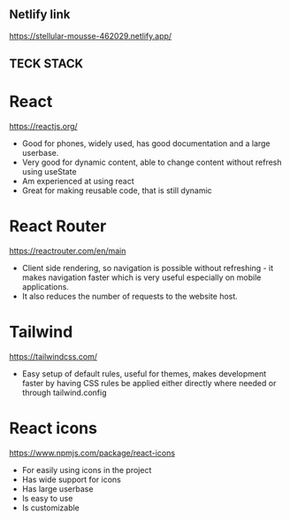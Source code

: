 ## Netlify link

https://stellular-mousse-462029.netlify.app/

## TECK STACK

# React

https://reactjs.org/

- Good for phones, widely used, has good documentation and a large userbase.
- Very good for dynamic content, able to change content without refresh using useState
- Am experienced at using react
- Great for making reusable code, that is still dynamic

# React Router

https://reactrouter.com/en/main

- Client side rendering, so navigation is possible without refreshing - it makes navigation faster which is very useful especially on mobile applications.
- It also reduces the number of requests to the website host.

# Tailwind

https://tailwindcss.com/

- Easy setup of default rules, useful for themes, makes development faster by having CSS rules be applied either directly where needed or through tailwind.config

# React icons

https://www.npmjs.com/package/react-icons

- For easily using icons in the project
- Has wide support for icons
- Has large userbase
- Is easy to use
- Is customizable

